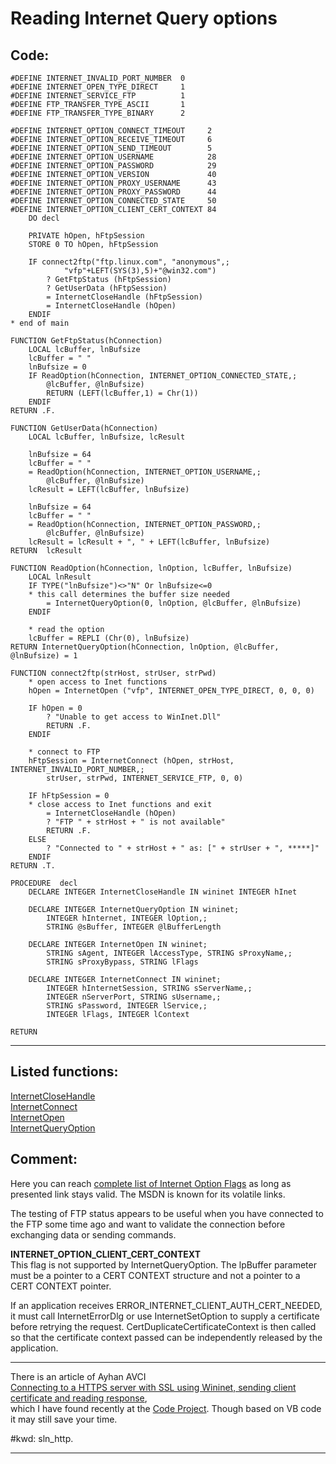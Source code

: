 
# Reading Internet Query options

## Code:
```foxpro  
#DEFINE INTERNET_INVALID_PORT_NUMBER  0
#DEFINE INTERNET_OPEN_TYPE_DIRECT     1
#DEFINE INTERNET_SERVICE_FTP          1
#DEFINE FTP_TRANSFER_TYPE_ASCII       1
#DEFINE FTP_TRANSFER_TYPE_BINARY      2

#DEFINE INTERNET_OPTION_CONNECT_TIMEOUT     2
#DEFINE INTERNET_OPTION_RECEIVE_TIMEOUT     6
#DEFINE INTERNET_OPTION_SEND_TIMEOUT        5
#DEFINE INTERNET_OPTION_USERNAME            28
#DEFINE INTERNET_OPTION_PASSWORD            29
#DEFINE INTERNET_OPTION_VERSION             40
#DEFINE INTERNET_OPTION_PROXY_USERNAME      43
#DEFINE INTERNET_OPTION_PROXY_PASSWORD      44
#DEFINE INTERNET_OPTION_CONNECTED_STATE     50
#DEFINE INTERNET_OPTION_CLIENT_CERT_CONTEXT 84
    DO decl

	PRIVATE hOpen, hFtpSession
	STORE 0 TO hOpen, hFtpSession

	IF connect2ftp("ftp.linux.com", "anonymous",;
			"vfp"+LEFT(SYS(3),5)+"@win32.com")
		? GetFtpStatus (hFtpSession)
		? GetUserData (hFtpSession)
		= InternetCloseHandle (hFtpSession)
		= InternetCloseHandle (hOpen)
	ENDIF
* end of main

FUNCTION GetFtpStatus(hConnection)
	LOCAL lcBuffer, lnBufsize
	lcBuffer = " "
	lnBufsize = 0
	IF ReadOption(hConnection, INTERNET_OPTION_CONNECTED_STATE,;
		@lcBuffer, @lnBufsize)
		RETURN (LEFT(lcBuffer,1) = Chr(1))
	ENDIF
RETURN .F.

FUNCTION GetUserData(hConnection)
	LOCAL lcBuffer, lnBufsize, lcResult

	lnBufsize = 64
	lcBuffer = " "
	= ReadOption(hConnection, INTERNET_OPTION_USERNAME,;
		@lcBuffer, @lnBufsize)
	lcResult = LEFT(lcBuffer, lnBufsize)

	lnBufsize = 64
	lcBuffer = " "
	= ReadOption(hConnection, INTERNET_OPTION_PASSWORD,;
		@lcBuffer, @lnBufsize)
	lcResult = lcResult + ", " + LEFT(lcBuffer, lnBufsize)
RETURN  lcResult

FUNCTION ReadOption(hConnection, lnOption, lcBuffer, lnBufsize)
	LOCAL lnResult
	IF TYPE("lnBufsize")<>"N" Or lnBufsize<=0
	* this call determines the buffer size needed
		= InternetQueryOption(0, lnOption, @lcBuffer, @lnBufsize)
	ENDIF

	* read the option
	lcBuffer = REPLI (Chr(0), lnBufsize)
RETURN InternetQueryOption(hConnection, lnOption, @lcBuffer, @lnBufsize) = 1

FUNCTION connect2ftp(strHost, strUser, strPwd)
	* open access to Inet functions
	hOpen = InternetOpen ("vfp", INTERNET_OPEN_TYPE_DIRECT, 0, 0, 0)

	IF hOpen = 0
		? "Unable to get access to WinInet.Dll"
		RETURN .F.
	ENDIF

	* connect to FTP
	hFtpSession = InternetConnect (hOpen, strHost, INTERNET_INVALID_PORT_NUMBER,;
		strUser, strPwd, INTERNET_SERVICE_FTP, 0, 0)

	IF hFtpSession = 0
	* close access to Inet functions and exit
		= InternetCloseHandle (hOpen)
		? "FTP " + strHost + " is not available"
		RETURN .F.
	ELSE
		? "Connected to " + strHost + " as: [" + strUser + ", *****]"
	ENDIF
RETURN .T.

PROCEDURE  decl
    DECLARE INTEGER InternetCloseHandle IN wininet INTEGER hInet

	DECLARE INTEGER InternetQueryOption IN wininet;
		INTEGER hInternet, INTEGER lOption,;
		STRING @sBuffer, INTEGER @lBufferLength

	DECLARE INTEGER InternetOpen IN wininet;
		STRING sAgent, INTEGER lAccessType, STRING sProxyName,;
		STRING sProxyBypass, STRING lFlags

    DECLARE INTEGER InternetConnect IN wininet;
		INTEGER hInternetSession, STRING sServerName,;
		INTEGER nServerPort, STRING sUsername,;
		STRING sPassword, INTEGER lService,;
		INTEGER lFlags, INTEGER lContext

RETURN  
```  
***  


## Listed functions:
[InternetCloseHandle](../libraries/wininet/InternetCloseHandle.md)  
[InternetConnect](../libraries/wininet/InternetConnect.md)  
[InternetOpen](../libraries/wininet/InternetOpen.md)  
[InternetQueryOption](../libraries/wininet/InternetQueryOption.md)  

## Comment:
Here you can reach <a href="http://msdn.microsoft.com/library/default.asp?url=/library/en-us/wininet/wininet/option_flags.asp">complete list of Internet Option Flags</a> as long as presented link stays valid. The MSDN is known for its volatile links.  
  
The testing of FTP status appears to be useful when you have connected to the FTP some time ago and want to validate the connection before exchanging data or sending commands.  
  
**INTERNET_OPTION_CLIENT_CERT_CONTEXT**  
This flag is not supported by InternetQueryOption. The lpBuffer parameter must be a pointer to a CERT CONTEXT structure and not a pointer to a CERT CONTEXT pointer.   
  
If an application receives ERROR_INTERNET_CLIENT_AUTH_CERT_NEEDED, it must call InternetErrorDlg or use InternetSetOption to supply a certificate before retrying the request. CertDuplicateCertificateContext is then called so that the certificate context passed can be independently released by the application.   
  
* * *  
There is an article of Ayhan AVCI   
<a href="http://www.codeproject.com/internet/wininet_ssl___certificate.asp">Connecting to a HTTPS server with SSL using Wininet, sending client certificate and reading response</a>,  
which I have found recently at the <a href="http://www.codeproject.com/">Code Project</a>. Though based on VB code it may still save your time.  
  
#kwd: sln_http.  
  
***  

